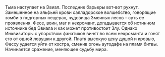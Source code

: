 <!--2017-02-14 21:29:52-->
Тьма наступает на Эвиал. Последние барьеры вот-вот рухнут. Замешенное на эльфьей крови салладорское волшебство, говорящие зомби в подгорных пещерах, чудовища Змеиных лесов – суть ее проявления. Фесе, воин, маг и некромант, догадывается об истинном источнике бед Эвиала и как может противостоит Злу. Однако Инквизиторы с упорством фанатиков винят во всем некроманта и гонят его от одной ловушки к другой. Платя высокую цену душой и кровью, Фессу удается уйти от костра, сменив огонь аутодафе на пламя битвы. Начинается сражение, меняющее судьбу мира.